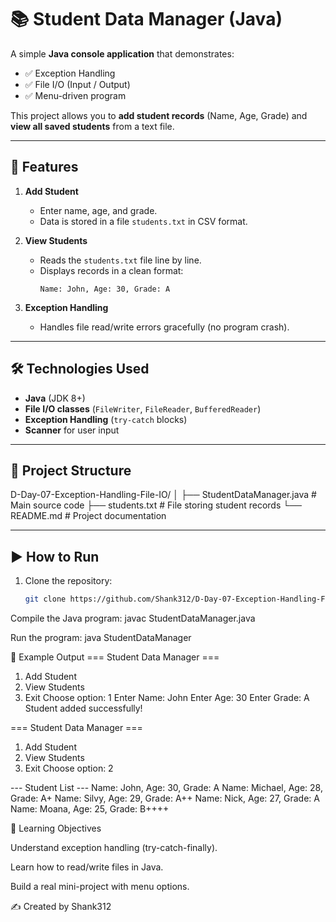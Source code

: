 # 📚 Student Data Manager (Java)

A simple **Java console application** that demonstrates:

- ✅ Exception Handling  
- ✅ File I/O (Input / Output)  
- ✅ Menu-driven program  

This project allows you to **add student records** (Name, Age, Grade) and **view all saved students** from a text file.

---

## 🚀 Features

1. **Add Student**
   - Enter name, age, and grade.
   - Data is stored in a file `students.txt` in CSV format.

2. **View Students**
   - Reads the `students.txt` file line by line.
   - Displays records in a clean format:  
     ```
     Name: John, Age: 30, Grade: A
     ```

3. **Exception Handling**
   - Handles file read/write errors gracefully (no program crash).

---

## 🛠️ Technologies Used

- **Java** (JDK 8+)
- **File I/O classes** (`FileWriter`, `FileReader`, `BufferedReader`)
- **Exception Handling** (`try-catch` blocks)
- **Scanner** for user input

---

## 📂 Project Structure

D-Day-07-Exception-Handling-File-IO/
│
├── StudentDataManager.java # Main source code
├── students.txt # File storing student records
└── README.md # Project documentation


---

## ▶️ How to Run

1. Clone the repository:
   ```bash
   git clone https://github.com/Shank312/D-Day-07-Exception-Handling-File-IO.git


Compile the Java program:
javac StudentDataManager.java

Run the program:
java StudentDataManager

📌 Example Output
=== Student Data Manager ===
1. Add Student
2. View Students
3. Exit
Choose option: 1
Enter Name: John
Enter Age: 30
Enter Grade: A
Student added successfully!

=== Student Data Manager ===
1. Add Student
2. View Students
3. Exit
Choose option: 2

--- Student List ---
Name: John, Age: 30, Grade: A
Name: Michael, Age: 28, Grade: A+
Name: Silvy, Age: 29, Grade: A++
Name: Nick, Age: 27, Grade: A
Name: Moana, Age: 25, Grade: B++++


📖 Learning Objectives

Understand exception handling (try-catch-finally).

Learn how to read/write files in Java.

Build a real mini-project with menu options.

✍️ Created by Shank312
